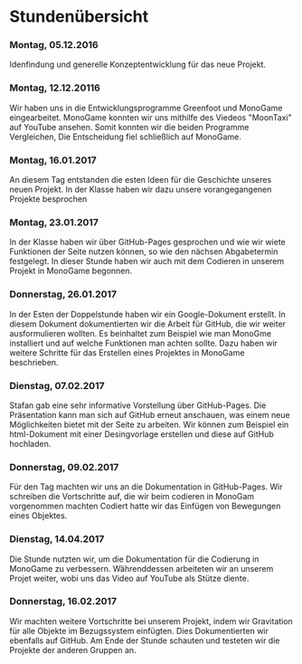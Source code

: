 ﻿<h1>Stundenübersicht</h1>

<p><h3>Montag, 05.12.2016</h3></p>

Idenfindung und generelle Konzeptentwicklung für das neue Projekt.

<p><h3>Montag, 12.12.20116</h3></p>

Wir haben uns in die Entwicklungsprogramme Greenfoot und MonoGame eingearbeitet. 
MonoGame konnten wir uns mithilfe des Viedeos "MoonTaxi" auf YouTube ansehen. 
Somit konnten wir die beiden Programme Vergleichen, Die Entscheidung fiel schließlich auf MonoGame.

<p><h3>Montag, 16.01.2017</h3></p>

An diesem Tag entstanden die esten Ideen für die Geschichte unseres neuen Projekt. 
In der Klasse haben wir dazu unsere vorangegangenen Projekte besprochen

<p><h3>Montag, 23.01.2017</h3></p>

In der Klasse haben wir über GitHub-Pages gesprochen und wie wir wiete Funktionen der Seite nutzen können, so wie den nächsen Abgabetermin festgelegt. 
In dieser Stunde haben wir auch mit dem Codieren in unserem Projekt in MonoGame begonnen.

<p><h3>Donnerstag, 26.01.2017</h3></p>

In der Esten der Doppelstunde haben wir ein Google-Dokument erstellt. 
In diesem Dokument dokumentierten wir die Arbeit für GitHub, die wir weiter ausformulieren wollten. 
Es beinhaltet zum Beispiel wie man MonoGme installiert und auf welche Funktionen man achten sollte.
Dazu haben wir weitere Schritte für das Erstellen eines Projektes in MonoGame beschrieben.

<p><h3>Dienstag, 07.02.2017</h3></p>

Stafan gab eine sehr informative Vorstellung über GitHub-Pages. Die Präsentation kann man sich auf GitHub erneut anschauen, was einem neue Möglichkeiten bietet mit der Seite zu arbeiten. 
Wir können zum Beispiel ein html-Dokument mit einer Desingvorlage erstellen und diese auf GitHub hochladen. 
	
<p><h3>Donnerstag, 09.02.2017</h3></p>

Für den Tag machten wir uns an die Dokumentation in GitHub-Pages. 
Wir schreiben die Vortschritte auf, die wir beim codieren in MonoGam vorgenommen machten
Codiert hatte wir das Einfügen von Bewegungen eines Objektes. 

<p><h3>Dienstag, 14.04.2017</h3></p>

Die Stunde nutzten wir, um die Dokumentation für die Codierung in MonoGame zu verbessern.
Währenddessen arbeiteten wir an unserem Projet weiter, wobi uns das Video auf YouTube als Stütze diente.

<p><h3>Donnerstag, 16.02.2017</h3></p>

Wir machten weitere Vortschritte bei unserem Projekt, indem wir Gravitation für alle Objekte im Bezugssystem einfügten. Dies Dokumentierten wir ebenfalls auf GitHub.
Am Ende der Stunde schauten und testeten wir  die Projekte der anderen Gruppen an.
